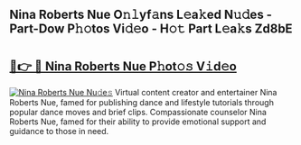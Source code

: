 ## Nina Roberts Nue O𝚗𝚕yf𝚊ns L𝚎a𝚔ed N𝚞𝚍es - Part-Dow P𝚑𝚘tos Vi𝚍𝚎o - H𝚘𝚝 Part L𝚎a𝚔s Zd8bE

# <h2><a href="http://kf61bi.oniu.top/?m=Nina+Roberts+Nue">🔗👉 🔴 Nina Roberts Nue P𝚑ot𝚘𝚜 V𝚒d𝚎o</a></h2>

[![Nina Roberts Nue Nu𝚍e𝚜](https://i.imgur.com/0qMVB7G.gif)](http://kf61bi.oniu.top/?m=Nina+Roberts+Nue)
Virtual content creator and entertainer Nina Roberts Nue, famed for publishing dance and lifestyle tutorials through popular dance moves and brief clips. Compassionate counselor Nina Roberts Nue, famed for their ability to provide emotional support and guidance to those in need.  
